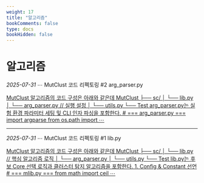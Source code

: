 ```yaml
---
weight: 17
title: "알고리즘"
bookComments: false
type: docs
bookHidden: false
---
```


# 알고리즘

*2025-07-31* ⋯ MutClust 코드 리펙토링 #2 arg_parser.py

[MutClust 알고리즘의 코드 구성은 아래와 같은데 MutClust ├── sc/ │    └── lib.py  │    └── arg_parser.py // 실행 설정 │    └── utils.py └── Test arg_parser.py는 실험 환경 파라미터 세팅 및 CLI 인자 파싱을 포함한다. # === arg_parser.py ===
import argparse from os.path import ⋯](https://yshghid.github.io/docs/study/algorithm/algo2/)


---

*2025-07-31* ⋯ MutClust 코드 리펙토링 #1 lib.py

[MutClust 알고리즘의 코드 구성은 아래와 같은데 MutClust ├── sc/ │    └── lib.py // 핵심 알고리즘 로직 │    └── arg_parser.py │    └── utils.py └── Test lib.py는 후보 Core 선택 로직과 클러스터 탐지 알고리즘을 포함한다. 1. Config & Constant 선언 # === mlib.py === from math import ceil ⋯](https://yshghid.github.io/docs/study/algorithm/algo1/)

#
